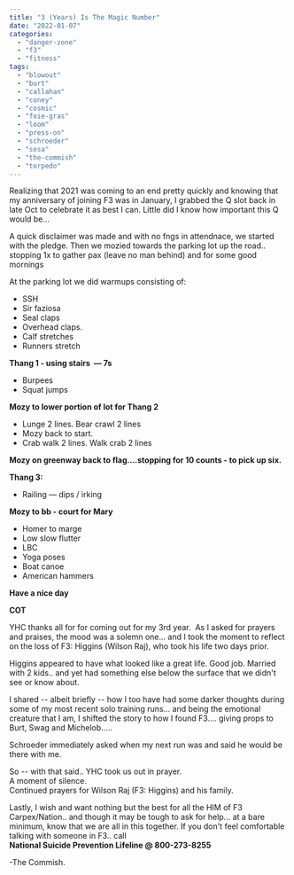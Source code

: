 ```yaml
---
title: "3 (Years) Is The Magic Number"
date: "2022-01-07"
categories: 
  - "danger-zone"
  - "f3"
  - "fitness"
tags: 
  - "blowout"
  - "burt"
  - "callahan"
  - "coney"
  - "cosmic"
  - "foie-gras"
  - "loom"
  - "press-on"
  - "schroeder"
  - "sosa"
  - "the-commish"
  - "torpedo"
---
```


Realizing that 2021 was coming to an end pretty quickly and knowing that my anniversary of joining F3 was in January, I grabbed the Q slot back in late Oct to celebrate it as best I can. Little did I know how important this Q would be...

A quick disclaimer was made and with no fngs in attendnace, we started with the pledge. Then we mozied towards the parking lot up the road.. stopping 1x to gather pax (leave no man behind) and for some good mornings

At the parking lot we did warmups consisting of:

- SSH
- Sir faziosa
- Seal claps
- Overhead claps.
- Calf stretches 
- Runners stretch 

**Thang 1 - using stairs  — 7s**

- Burpees
- Squat jumps

**Mozy to lower portion of lot for Thang 2**

- Lunge 2 lines. Bear crawl 2 lines
- Mozy back to start. 
- Crab walk 2 lines. Walk crab 2 lines

**Mozy on greenway back to flag....stopping for 10 counts - to pick up six.**

**Thang 3:**

- Railing — dips / irking

**Mozy to bb - court for Mary** 

- Homer to marge
- Low slow flutter 
- LBC
- Yoga poses
- Boat canoe 
- American hammers 

**Have a nice day**

**COT**

YHC thanks all for for coming out for my 3rd year.  As I asked for prayers and praises, the mood was a solemn one... and I took the moment to reflect on the loss of F3: Higgins (Wilson Raj), who took his life two days prior.  
  
Higgins appeared to have what looked like a great life. Good job. Married with 2 kids.. and yet had something else below the surface that we didn't see or know about.  
  
I shared -- albeit briefly -- how I too have had some darker thoughts during some of my most recent solo training runs... and being the emotional creature that I am, I shifted the story to how I found F3.... giving props to Burt, Swag and Michelob.....  
  
Schroeder immediately asked when my next run was and said he would be there with me.  
  
So -- with that said.. YHC took us out in prayer.  
A moment of silence.  
Continued prayers for Wilson Raj (F3: Higgins) and his family.  
  
Lastly, I wish and want nothing but the best for all the HIM of F3 Carpex/Nation.. and though it may be tough to ask for help... at a bare minimum, know that we are all in this together. If you don't feel comfortable talking with someone in F3.. call  
**National Suicide Prevention Lifeline @ 800-273-8255**  

  
\-The Commish.
